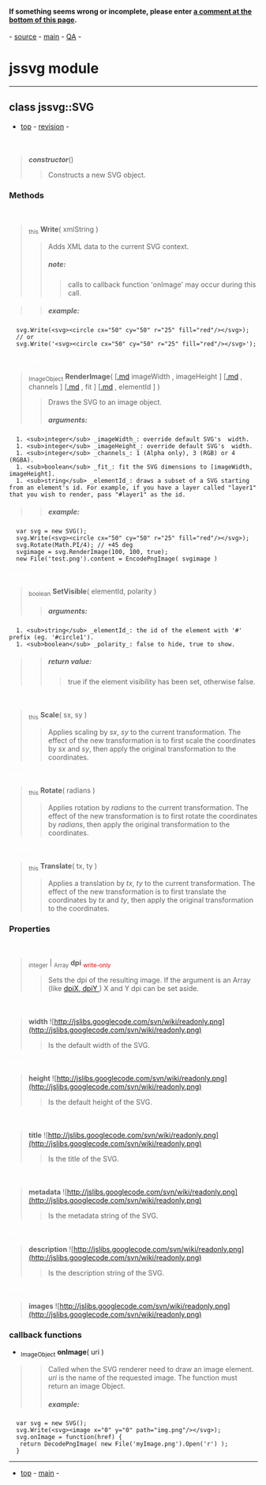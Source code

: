 <b>If something seems wrong or incomplete, please enter <a href='#commentform.md'>a comment at the bottom of this page</a>.</b><br /><br />- [source](http://jslibs.googlecode.com/svn/trunk/./src/jssvg/) - [main](JSLibs.md) - [QA](http://jslibs.googlecode.com/svn/trunk/./src/jssvg/qa.js) -
# jssvg module #

> 


---

## class jssvg::SVG ##
- [top](#jssvg_module.md) -
[revision](http://code.google.com/p/jslibs/source/browse/trunk/./src/jssvg/svg.cpp?r=2557) -

#### <font color='white' size='1'><i><b>constructor</b></i></font> ####
> <i><b>constructor</b></i>()
> > Constructs a new SVG object.

### Methods ###

#### <font color='white' size='1'><b>Write</b></font> ####

> <sub>this</sub> <b>Write</b>( xmlString )
> > Adds XML data to the current SVG context.
> > ##### note: #####
> > > calls to callback function 'onImage' may occur during this call.

> > ##### example: #####
```
  svg.Write(<svg><circle cx="50" cy="50" r="25" fill="red"/></svg>);
  // or
  svg.Write('<svg><circle cx="50" cy="50" r="25" fill="red"/></svg>');
```

#### <font color='white' size='1'><b>RenderImage</b></font> ####

> <sub>ImageObject</sub> <b>RenderImage</b>( [[.md](.md) imageWidth , imageHeight ] [[.md](.md) , channels ] [[.md](.md) , fit ] [[.md](.md) , elementId ] )
> > Draws the SVG to an image object.
> > ##### arguments: #####
      1. <sub>integer</sub> _imageWidth_: override default SVG's  width.
      1. <sub>integer</sub> _imageHeight_: override default SVG's  width.
      1. <sub>integer</sub> _channels_: 1 (Alpha only), 3 (RGB) or 4 (RGBA).
      1. <sub>boolean</sub> _fit_: fit the SVG dimensions to [imageWidth, imageHeight].
      1. <sub>string</sub> _elementId_: draws a subset of a SVG starting from an element's id. For example, if you have a layer called "layer1" that you wish to render, pass "#layer1" as the id.
> > ##### example: #####
```
  var svg = new SVG();
  svg.Write(<svg><circle cx="50" cy="50" r="25" fill="red"/></svg>);
  svg.Rotate(Math.PI/4); // +45 deg
  svgimage = svg.RenderImage(100, 100, true);
  new File('test.png').content = EncodePngImage( svgimage )
```

#### <font color='white' size='1'><b>SetVisible</b></font> ####

> <sub>boolean</sub> <b>SetVisible</b>( elementId, polarity )
> > ##### arguments: #####
      1. <sub>string</sub> _elementId_: the id of the element with '#' prefix (eg. '#circle1').
      1. <sub>boolean</sub> _polarity_: false to hide, true to show.
> > ##### return value: #####
> > > true if the element visibility has been set, otherwise false.

#### <font color='white' size='1'><b>Scale</b></font> ####

> <sub>this</sub> <b>Scale</b>( sx, sy )
> > Applies scaling by _sx_, _sy_ to the current transformation.
> > The effect of the new transformation is to first scale the coordinates by _sx_ and _sy_,
> > then apply the original transformation to the coordinates.

#### <font color='white' size='1'><b>Rotate</b></font> ####

> <sub>this</sub> <b>Rotate</b>( radians )
> > Applies rotation by _radians_ to the current transformation.
> > The effect of the new transformation is to first rotate the coordinates by _radians_,
> > then apply the original transformation to the coordinates.

#### <font color='white' size='1'><b>Translate</b></font> ####

> <sub>this</sub> <b>Translate</b>( tx, ty )
> > Applies a translation by _tx_, _ty_ to the current transformation.
> > The effect of the new transformation is to first translate the coordinates by _tx_ and _ty_,
> > then apply the original transformation to the coordinates.

### Properties ###

#### <font color='white' size='1'><b>dpi</b></font> ####

> <sub>integer</sub> | <sub>Array</sub> <b>dpi</b> <font color='red'><sub>write-only</sub></font>
> > Sets the dpi of the resulting image. If the argument is an Array (like [dpiX, dpiY ](.md)) X and Y dpi can be set aside.

#### <font color='white' size='1'><b>width</b></font> ####

> <b>width</b>  ![http://jslibs.googlecode.com/svn/wiki/readonly.png](http://jslibs.googlecode.com/svn/wiki/readonly.png)
> > Is the default width of the SVG.

#### <font color='white' size='1'><b>height</b></font> ####

> <b>height</b>  ![http://jslibs.googlecode.com/svn/wiki/readonly.png](http://jslibs.googlecode.com/svn/wiki/readonly.png)
> > Is the default height of the SVG.

#### <font color='white' size='1'><b>title</b></font> ####

> <b>title</b>  ![http://jslibs.googlecode.com/svn/wiki/readonly.png](http://jslibs.googlecode.com/svn/wiki/readonly.png)
> > Is the title of the SVG.

#### <font color='white' size='1'><b>metadata</b></font> ####

> <b>metadata</b>  ![http://jslibs.googlecode.com/svn/wiki/readonly.png](http://jslibs.googlecode.com/svn/wiki/readonly.png)
> > Is the metadata string of the SVG.

#### <font color='white' size='1'><b>description</b></font> ####

> <b>description</b>  ![http://jslibs.googlecode.com/svn/wiki/readonly.png](http://jslibs.googlecode.com/svn/wiki/readonly.png)
> > Is the description string of the SVG.

#### <font color='white' size='1'><b>images</b></font> ####

> <b>images</b>  ![http://jslibs.googlecode.com/svn/wiki/readonly.png](http://jslibs.googlecode.com/svn/wiki/readonly.png)

### callback functions ###
  * <sub>ImageObject</sub> **onImage**( uri )
> > Called when the SVG renderer need to draw an image element. _uri_ is the name of the requested image. The function must return an image Object.
> > ##### example: #####
```
  var svg = new SVG();
  svg.Write(<svg><image x="0" y="0" path="img.png"/></svg>);
  svg.onImage = function(href) {
   return DecodePngImage( new File('myImage.png').Open('r') );
  }
```


---

- [top](#jssvg_module.md) - [main](JSLibs.md) -
